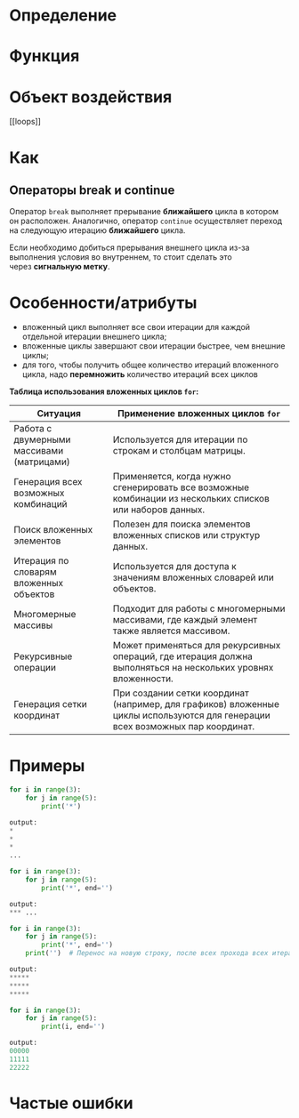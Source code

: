 # Определение

# Функция

# Объект воздействия

[[loops]]
# Как

## Операторы break и continue
Оператор `break` выполняет прерывание **ближайшего** цикла в котором он расположен. Аналогично, оператор `continue` осуществляет переход на следующую итерацию **ближайшего** цикла.

Если необходимо добиться прерывания внешнего цикла из-за выполнения условия во внутреннем, то стоит сделать это через **сигнальную метку**.
# Особенности/атрибуты
- вложенный цикл выполняет все свои итерации для каждой отдельной итерации внешнего цикла;
- вложенные циклы завершают свои итерации быстрее, чем внешние циклы;
- для того, чтобы получить общее количество итераций вложенного цикла, надо **перемножить** количество итераций всех циклов


**Таблица использования вложенных циклов `for`:**

| Ситуация                                  | Применение вложенных циклов `for`                                                                                              |
| ----------------------------------------- | ------------------------------------------------------------------------------------------------------------------------------ |
| Работа с двумерными массивами (матрицами) | Используется для итерации по строкам и столбцам матрицы.                                                                       |
| Генерация всех возможных комбинаций       | Применяется, когда нужно сгенерировать все возможные комбинации из нескольких списков или наборов данных.                      |
| Поиск вложенных элементов                 | Полезен для поиска элементов вложенных списков или структур данных.                                                            |
| Итерация по словарям вложенных объектов   | Используется для доступа к значениям вложенных словарей или объектов.                                                          |
| Многомерные массивы                       | Подходит для работы с многомерными массивами, где каждый элемент также является массивом.                                      |
| Рекурсивные операции                      | Может применяться для рекурсивных операций, где итерация должна выполняться на нескольких уровнях вложенности.                 |
| Генерация сетки координат                 | При создании сетки координат (например, для графиков) вложенные циклы используются для генерации всех возможных пар координат. |
# Примеры

```python
for i in range(3):
	for j in range(5):
		print('*')

output:
*
*
*
...
```

```python
for i in range(3):
	for j in range(5):
		print('*', end='')

output:
*** ...
```

```python
for i in range(3):
	for j in range(5):
		print('*', end='')
	print('')  # Перенос на новую строку, после всех прохода всех итераций во вложенном скрипте. 'Таблица' 3x5

output:
*****
*****
*****
```

```python
for i in range(3):
	for j in range(5):
		print(i, end='')

output:
00000
11111
22222
```
# Частые ошибки
